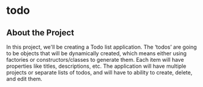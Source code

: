 # todo
## About the Project
In this project, we'll be creating a Todo list application. The ‘todos’ are going to be objects that will be dynamically created, which means either using factories or constructors/classes to generate them. Each item will have properties like titles, descriptions, etc. The application will have multiple projects or separate lists of todos, and will have to ability to create, delete, and edit them.
